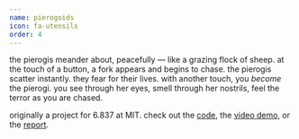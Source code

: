 ```yaml
---
name: pierogoids
icon: fa-utensils
order: 4
---
```


the pierogis meander about, peacefully — like a grazing flock of sheep. at the
touch of a button, a fork appears and begins to chase. the pierogis scatter
instantly. they fear for their lives. with another touch, you _become_ the
pierogi. you see through her eyes, smell through her nostrils, feel the terror
as you are chased.

originally a project for 6.837 at MIT. check out the
[code](https://github.com/clairefuzzyelephant/boids), the [video
demo](https://youtu.be/30657Bs5SEA), or the [report](/pierogi.pdf).
